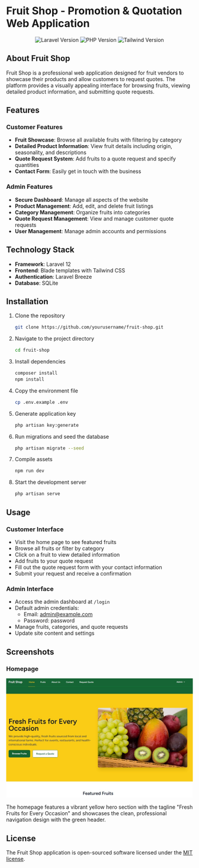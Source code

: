 # Fruit Shop - Promotion & Quotation Web Application

<p align="center">
<img src="https://img.shields.io/badge/Laravel-12.0-red" alt="Laravel Version">
<img src="https://img.shields.io/badge/PHP-8.2-blue" alt="PHP Version">
<img src="https://img.shields.io/badge/Tailwind-3.0-teal" alt="Tailwind Version">
</p>

## About Fruit Shop

Fruit Shop is a professional web application designed for fruit vendors to showcase their products and allow customers to request quotes. The platform provides a visually appealing interface for browsing fruits, viewing detailed product information, and submitting quote requests.

## Features

### Customer Features

- **Fruit Showcase**: Browse all available fruits with filtering by category
- **Detailed Product Information**: View fruit details including origin, seasonality, and descriptions
- **Quote Request System**: Add fruits to a quote request and specify quantities
- **Contact Form**: Easily get in touch with the business

### Admin Features

- **Secure Dashboard**: Manage all aspects of the website
- **Product Management**: Add, edit, and delete fruit listings
- **Category Management**: Organize fruits into categories
- **Quote Request Management**: View and manage customer quote requests
- **User Management**: Manage admin accounts and permissions

## Technology Stack

- **Framework**: Laravel 12
- **Frontend**: Blade templates with Tailwind CSS
- **Authentication**: Laravel Breeze
- **Database**: SQLite

## Installation

1. Clone the repository
   ```bash
   git clone https://github.com/yourusername/fruit-shop.git
   ```

2. Navigate to the project directory
   ```bash
   cd fruit-shop
   ```

3. Install dependencies
   ```bash
   composer install
   npm install
   ```

4. Copy the environment file
   ```bash
   cp .env.example .env
   ```

5. Generate application key
   ```bash
   php artisan key:generate
   ```

6. Run migrations and seed the database
   ```bash
   php artisan migrate --seed
   ```

7. Compile assets
   ```bash
   npm run dev
   ```

8. Start the development server
   ```bash
   php artisan serve
   ```

## Usage

### Customer Interface

- Visit the home page to see featured fruits
- Browse all fruits or filter by category
- Click on a fruit to view detailed information
- Add fruits to your quote request
- Fill out the quote request form with your contact information
- Submit your request and receive a confirmation

### Admin Interface

- Access the admin dashboard at `/login`
- Default admin credentials:
  - Email: admin@example.com
  - Password: password
- Manage fruits, categories, and quote requests
- Update site content and settings

## Screenshots

### Homepage

![Fruit Shop Homepage](https://github.com/Ekaluk52003/laravel_fruitshop/blob/master/screenshots/homepage.png?raw=true)

The homepage features a vibrant yellow hero section with the tagline "Fresh Fruits for Every Occasion" and showcases the clean, professional navigation design with the green header.

## License

The Fruit Shop application is open-sourced software licensed under the [MIT license](https://opensource.org/licenses/MIT).
